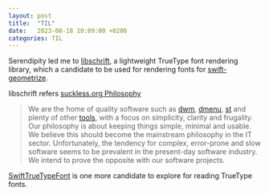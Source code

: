 ```yaml
---
layout: post
title:  "TIL"
date:   2023-08-18 10:09:00 +0200
categories: TIL
---
```


Serendipity led me to [libschrift](https://github.com/tomolt/libschrift), a lightweight TrueType font rendering library, which a candidate to be used for rendering fonts for [swift-geometrize](https://github.com/valeriyvan/swift-geometrize).

libschrift refers [suckless.org Philosophy](https://www.suckless.org/philosophy/)

> We are the home of quality software such as [dwm](https://dwm.suckless.org), [dmenu](https://tools.suckless.org/dmenu/), [st](https://st.suckless.org) and plenty of other [tools](https://tools.suckless.org), with a focus on simplicity, clarity and frugality. Our philosophy is about keeping things simple, minimal and usable. We believe this should become the mainstream philosophy in the IT sector. Unfortunately, the tendency for complex, error-prone and slow software seems to be prevalent in the present-day software industry. We intend to prove the opposite with our software projects.

[SwiftTrueTypeFont](https://github.com/benspratling4/SwiftTrueTypeFont) is one more candidate to explore for reading TrueType fonts.